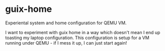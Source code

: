 # guix-home
Experiental system and home configuration for QEMU VM.

I want to experiment with guix home in a way which doesn't mean I end up toasting my laptop configuration. This configuration is setup for a VM running under QEMU - if I mess it up, I can just start again!

